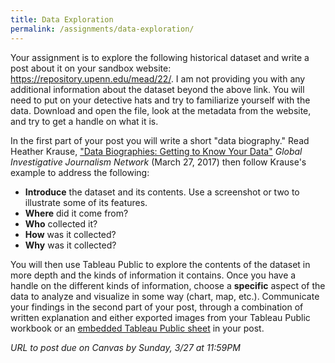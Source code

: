 ```yaml
---
title: Data Exploration
permalink: /assignments/data-exploration/
---
```


Your assignment is to explore the following historical dataset and write a post about it on your sandbox website: <https://repository.upenn.edu/mead/22/>. I am not providing you with any additional information about the dataset beyond the above link. You will need to put on your detective hats and try to familiarize yourself with the data. Download and open the file, look at the metadata from the website, and try to get a handle on what it is.

In the first part of your post you will write a short "data biography." Read Heather Krause, ["Data Biographies: Getting to Know Your Data"](https://gijn.org/2017/03/27/data-biographies-getting-to-know-your-data/) *Global Investigative Journalism Network* (March 27, 2017) then follow Krause's example to address the following:

- **Introduce** the dataset and its contents. Use a screenshot or two to illustrate some of its features.
- **Where** did it come from?
- **Who** collected it?
- **How** was it collected?
- **Why** was it collected?

You will then use Tableau Public to explore the contents of the dataset in more depth and the kinds of information it contains. Once you have a handle on the different kinds of information, choose a **specific** aspect of the data to analyze and visualize in some way (chart, map, etc.). Communicate your findings in the second part of your post, through a combination of written explanation and either exported images from your Tableau Public workbook or an [embedded Tableau Public sheet](https://perceptivedata.com.au/embed-tableau-in-website/) in your post.

*URL to post due on Canvas by Sunday, 3/27 at 11:59PM*